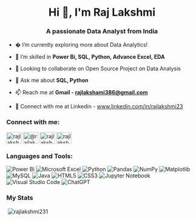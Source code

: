 <h1 align="center">Hi 👋, I'm Raj Lakshmi</h1>
<h3 align="center">A passionate Data Analyst from India</h3>

- � I’m currently exploring more about Data Analytics!
 
- 🌱 I’m skilled in **Power Bi, SQL, Python, Advance Excel, EDA**

- 👯 Looking to collaborate on Open Source Project on Data Analysis
 
- 💬 Ask me about **SQL, Python**

- 📫 Reach me at **Gmail - rajlakshami386@gmail.com**

- 🔗 Connect with me at Linkedin - www.linkedin.com/in/rajlakshmi23

<h3 align="left">Connect with me:</h3>
<p align="left">
<a href="https://linkedin.com/in/rajlakshmi23" target="blank"><img align="center" src="https://raw.githubusercontent.com/rahuldkjain/github-profile-readme-generator/master/src/images/icons/Social/linked-in-alt.svg" alt="rajlakshmi23" height="30" width="40" /></a>
<a href="https://www.hackerrank.com/@rajlakshami386" target="blank"><img align="center" src="https://raw.githubusercontent.com/rahuldkjain/github-profile-readme-generator/master/src/images/icons/Social/hackerrank.svg" alt="@rajlakshami386" height="30" width="40" /></a>
<a href="https://www.leetcode.com/rajlakshmi23" target="blank"><img align="center" src="https://raw.githubusercontent.com/rahuldkjain/github-profile-readme-generator/master/src/images/icons/Social/leet-code.svg" alt="rajlakshmi23" height="30" width="40" /></a>
<a href="https://auth.geeksforgeeks.org/user/rajlakshami386" target="blank"><img align="center" src="https://raw.githubusercontent.com/rahuldkjain/github-profile-readme-generator/master/src/images/icons/Social/geeks-for-geeks.svg" alt="rajlakshami386" height="30" width="40" /></a>
</p>



<h3 align="left">Languages and Tools:</h3>

![Power Bi](https://img.shields.io/badge/power_bi-F2C811?style=for-the-badge&logo=powerbi&logoColor=black)
![Microsoft Excel](https://img.shields.io/badge/Microsoft_Excel-217346?style=for-the-badge&logo=microsoft-excel&logoColor=white)
![Python](https://img.shields.io/badge/python-3670A0?style=for-the-badge&logo=python&logoColor=ffdd54)
![Pandas](https://img.shields.io/badge/pandas-%23150458.svg?style=for-the-badge&logo=pandas&logoColor=white)
![NumPy](https://img.shields.io/badge/numpy-%23013243.svg?style=for-the-badge&logo=numpy&logoColor=white)
![Matplotlib](https://img.shields.io/badge/Matplotlib-%23ffffff.svg?style=for-the-badge&logo=Matplotlib&logoColor=black)
![MySQL](https://img.shields.io/badge/mysql-4479A1.svg?style=for-the-badge&logo=mysql&logoColor=white)
![Java](https://img.shields.io/badge/java-%23ED8B00.svg?style=for-the-badge&logo=openjdk&logoColor=white)
![HTML5](https://img.shields.io/badge/html5-%23E34F26.svg?style=for-the-badge&logo=html5&logoColor=white)
![CSS3](https://img.shields.io/badge/css3-%231572B6.svg?style=for-the-badge&logo=css3&logoColor=white)
![Jupyter Notebook](https://img.shields.io/badge/jupyter-%23FA0F00.svg?style=for-the-badge&logo=jupyter&logoColor=white)
![Visual Studio Code](https://img.shields.io/badge/Visual%20Studio%20Code-0078d7.svg?style=for-the-badge&logo=visual-studio-code&logoColor=white)
![ChatGPT](https://img.shields.io/badge/chatGPT-74aa9c?style=for-the-badge&logo=openai&logoColor=white)

<h3 align="left">My Stats </h3>
<p>&nbsp;<img align="center" src="https://github-readme-stats.vercel.app/api?username=rajlakshmi231&show_icons=true&locale=en" alt="rajlakshmi231" /></p>
